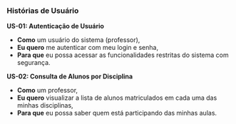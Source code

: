 ### Histórias de Usuário

**US-01: Autenticação de Usuário**
* **Como** um usuário do sistema (professor),
* **Eu quero** me autenticar com meu login e senha,
* **Para que** eu possa acessar as funcionalidades restritas do sistema com segurança.

**US-02: Consulta de Alunos por Disciplina**
* **Como** um professor,
* **Eu quero** visualizar a lista de alunos matriculados em cada uma das minhas disciplinas,
* **Para que** eu possa saber quem está participando das minhas aulas.
